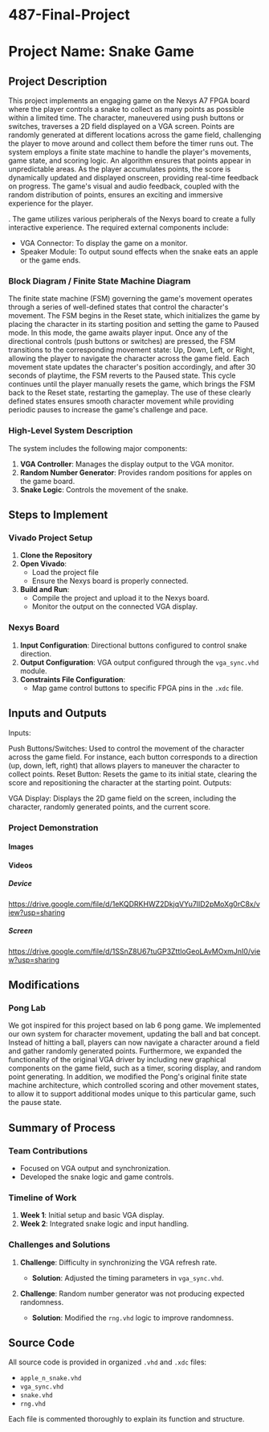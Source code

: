 # 487-Final-Project

# Project Name: Snake Game

## Project Description
This project implements an engaging game on the Nexys A7 FPGA board where the player controls a snake to collect as many points as possible within a limited time. The character, maneuvered using push buttons or switches, traverses a 2D field displayed on a VGA screen. Points are randomly generated at different locations across the game field, challenging the player to move around and collect them before the timer runs out. The system employs a finite state machine to handle the player's movements, game state, and scoring logic. An algorithm ensures that points appear in unpredictable areas. As the player accumulates points, the score is dynamically updated and displayed onscreen, providing real-time feedback on progress. The game's visual and audio feedback, coupled with the random distribution of points, ensures an exciting and immersive experience for the player.

. The game utilizes various peripherals of the Nexys board to create a fully interactive experience. The required external components include:
- VGA Connector: To display the game on a monitor.
- Speaker Module: To output sound effects when the snake eats an apple or the game ends.

### Block Diagram / Finite State Machine Diagram
The finite state machine (FSM) governing the game's movement operates through a series of well-defined states that control the character's movement. The FSM begins in the Reset state, which initializes the game by placing the character in its starting position and setting the game to Paused mode. In this mode, the game awaits player input. Once any of the directional controls (push buttons or switches) are pressed, the FSM transitions to the corresponding movement state: Up, Down, Left, or Right, allowing the player to navigate the character across the game field. Each movement state updates the character's position accordingly, and after 30 seconds of playtime, the FSM reverts to the Paused state. This cycle continues until the player manually resets the game, which brings the FSM back to the Reset state, restarting the gameplay. The use of these clearly defined states ensures smooth character movement while providing periodic pauses to increase the game's challenge and pace.

### High-Level System Description
The system includes the following major components:
1. **VGA Controller**: Manages the display output to the VGA monitor.
2. **Random Number Generator**: Provides random positions for apples on the game board.
3. **Snake Logic**: Controls the movement    of the snake.

## Steps to Implement
### Vivado Project Setup
1. **Clone the Repository**
2. **Open Vivado**:
   - Load the project file
   - Ensure the Nexys board is properly connected.
3. **Build and Run**:
   - Compile the project and upload it to the Nexys board.
   - Monitor the output on the connected VGA display.

### Nexys Board
1. **Input Configuration**: Directional buttons configured to control snake direction.
2. **Output Configuration**: VGA output configured through the `vga_sync.vhd` module.
3. **Constraints File Configuration**:
   - Map game control buttons to specific FPGA pins in the `.xdc` file.

## Inputs and Outputs
Inputs:

Push Buttons/Switches: Used to control the movement of the character across the game field. For instance, each button corresponds to a direction (up, down, left, right) that allows players to maneuver the character to collect points.
Reset Button: Resets the game to its initial state, clearing the score and repositioning the character at the starting point.
Outputs:

VGA Display: Displays the 2D game field on the screen, including the character, randomly generated points, and the current score.
### Project Demonstration
#### Images


#### Videos
##### Device
https://drive.google.com/file/d/1eKQDRKHWZ2DkjqVYu7lID2pMoXg0rC8x/view?usp=sharing
##### Screen
https://drive.google.com/file/d/1SSnZ8U67tuGP3ZttloGeoLAvMOxmJnI0/view?usp=sharing
## Modifications
### Pong Lab
We got inspired for this project based on lab 6 pong game. We implemented our own system for character movement, updating the ball and bat concept. Instead of hitting a ball, players can now navigate a character around a field and gather randomly generated points. Furthermore, we expanded the functionality of the original VGA driver by including new graphical components on the game field, such as a timer, scoring display, and random point generating. In addition, we modified the Pong's original finite state machine architecture, which controlled scoring and other movement states, to allow it to support additional modes unique to this particular game, such the pause state. 

## Summary of Process
### Team Contributions
-  Focused on VGA output and synchronization.
-  Developed the snake logic and game controls.

### Timeline of Work
1. **Week 1**: Initial setup and basic VGA display.
2. **Week 2**: Integrated snake logic and input handling.

### Challenges and Solutions
1. **Challenge**: Difficulty in synchronizing the VGA refresh rate.
   - **Solution**: Adjusted the timing parameters in `vga_sync.vhd`.

2. **Challenge**: Random number generator was not producing expected randomness.
   - **Solution**: Modified the `rng.vhd` logic to improve randomness.

## Source Code
All source code is provided in organized `.vhd` and `.xdc` files:
- `apple_n_snake.vhd`
- `vga_sync.vhd`
- `snake.vhd`
- `rng.vhd`


Each file is commented thoroughly to explain its function and structure.
